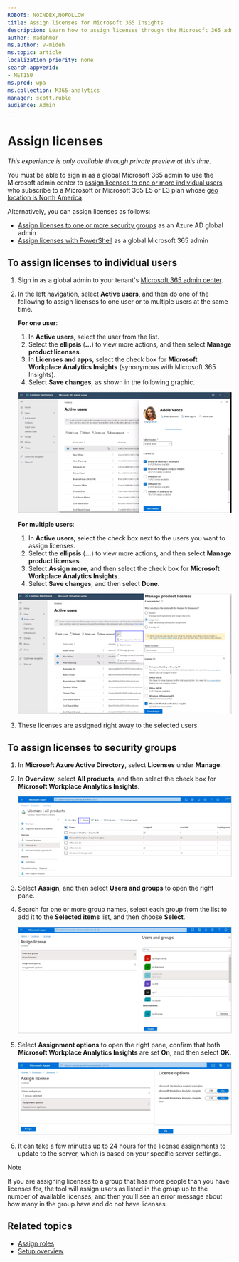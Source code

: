 ```yaml
---
ROBOTS: NOINDEX,NOFOLLOW
title: Assign licenses for Microsoft 365 Insights
description: Learn how to assign licenses through the Microsoft 365 admin center or Azure AD to people who want to use Microsoft 365 Insights (Workplace Analytics Insights in Azure AD)
author: madehmer
ms.author: v-mideh
ms.topic: article
localization_priority: none 
search.appverid:
- MET150
ms.prod: wpa
ms.collection: M365-analytics
manager: scott.ruble
audience: Admin
---
```


# Assign licenses

*This experience is only available through private preview at this time.*

You must be able to sign in as a global Microsoft 365 admin to use the Microsoft admin center to [assign licenses to one or more individual users](#to-assign-licenses-to-individual-users) who subscribe to a Microsoft or Microsoft 365 E5 or E3 plan whose [geo location is North America](https://docs.microsoft.com/microsoft-365/enterprise/microsoft-365-multi-geo#microsoft-365-multi-geo-availability).

Alternatively, you can assign licenses as follows:

* [Assign licenses to one or more security groups](#to-assign-licenses-to-security-groups) as an Azure AD global admin
* [Assign licenses with PowerShell](assign-licenses-pshell.md) as a global Microsoft 365 admin

## To assign licenses to individual users

1. Sign in as a global admin to your tenant's [Microsoft 365 admin center](https://admin.microsoft.com/adminportal).
2. In the left navigation, select **Active users**, and then do one of the following to assign licenses to one user or to multiple users at the same time.

   **For one user**:
   1. In **Active users**, select the user from the list.
   2. Select the **ellipsis** (**...**) to view more actions, and then select **Manage product licenses**.
   3. In **Licenses and apps**, select the check box for **Microsoft Workplace Analytics Insights** (synonymous with Microsoft 365 Insights).
   4. Select **Save changes**, as shown in the following graphic.

   ![Assign one user a license](./images/assign-one-license.png)

   **For multiple users**:
   1. In **Active users**, select the check box next to the users you want to assign licenses.
   2. Select the **ellipsis** (**...**) to view more actions, and then select **Manage product licenses**.
   3. Select **Assign more**, and then select the check box for **Microsoft Workplace Analytics Insights**.
   4. Select **Save changes**, and then select **Done**.

   ![Assign multiple users licenses](./images/assign-multiple-licenses.png)

3. These licenses are assigned right away to the selected users.

## To assign licenses to security groups

1. In **Microsoft Azure Active Directory**, select **Licenses** under **Manage**.
2. In **Overview**, select **All products**, and then select the check box for **Microsoft Workplace Analytics Insights**.

   ![Assign licenses in Azure Active Directory](./images/assign-licenses-add.png)

3. Select **Assign**, and then select **Users and groups** to open the right pane.
4. Search for one or more group names, select each group from the list to add it to the **Selected items** list, and then choose **Select**.

   ![Add one or more groups for licensing](./images/add-group-license.png)

5. Select **Assignment options** to open the right pane, confirm that both **Microsoft Workplace Analytics Insights** are set **On**, and then select **OK**.

   ![Keep both options set to On](./images/keep-options-on.png)

6. It can take a few minutes up to 24 hours for the license assignments to update to the server, which is based on your specific server settings.

> [!Note]
> If you are assigning licenses to a group that has more people than you have licenses for, the tool will assign users as listed in the group up to the number of available licenses, and then you'll see an error message about how many in the group have and do not have licenses.

## Related topics

* [Assign roles](assign-roles.md)
* [Setup overview](./setup.md)
